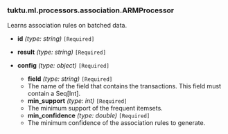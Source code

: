 ### tuktu.ml.processors.association.ARMProcessor
Learns association rules on batched data.

  * **id** *(type: string)* `[Required]`

  * **result** *(type: string)* `[Required]`

  * **config** *(type: object)* `[Required]`

    * **field** *(type: string)* `[Required]`
    - The name of the field that contains the transactions. This field must contain a Seq[Int].

    * **min_support** *(type: int)* `[Required]`
    - The minimum support of the frequent itemsets.

    * **min_confidence** *(type: double)* `[Required]`
    - The minimum confidence of the association rules to generate.

